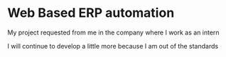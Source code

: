# Web Based ERP automation
 My project requested from me in the company where I work as an intern

I will continue to develop a little more because I am out of the standards